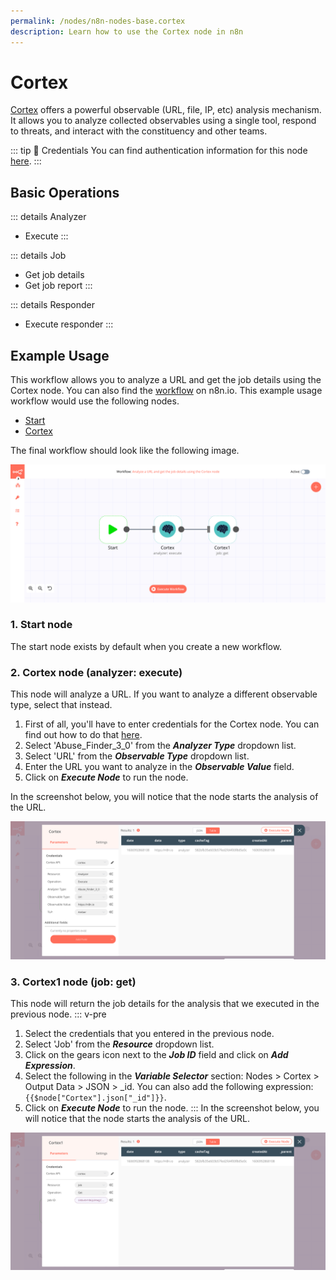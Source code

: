 ```yaml
---
permalink: /nodes/n8n-nodes-base.cortex
description: Learn how to use the Cortex node in n8n
---
```


# Cortex

[Cortex](https://github.com/TheHive-Project/CortexDocs) offers a powerful observable (URL, file, IP, etc) analysis mechanism. It allows you to analyze collected observables using a single tool, respond to threats, and interact with the constituency and other teams.

::: tip 🔑 Credentials
You can find authentication information for this node [here](../../../credentials/Cortex/README.md).
:::

## Basic Operations

::: details Analyzer
- Execute
:::

::: details Job
- Get job details
- Get job report
:::

::: details Responder
- Execute responder
:::

## Example Usage

This workflow allows you to analyze a URL and get the job details using the Cortex node. You can also find the [workflow]() on n8n.io. This example usage workflow would use the following nodes.
- [Start](../../core-nodes/Start/README.md)
- [Cortex]()

The final workflow should look like the following image.

![A workflow with the Cortex node](./workflow.png)

### 1. Start node

The start node exists by default when you create a new workflow.

### 2. Cortex node (analyzer: execute)

This node will analyze a URL. If you want to analyze a different observable type, select that instead.

1. First of all, you'll have to enter credentials for the Cortex node. You can find out how to do that [here](../../../credentials/Cortex/README.md).
2. Select 'Abuse_Finder_3_0' from the ***Analyzer Type*** dropdown list.
3. Select 'URL' from the ***Observable Type*** dropdown list.
4. Enter the URL you want to analyze in the ***Observable Value*** field.
5. Click on ***Execute Node*** to run the node.

In the screenshot below, you will notice that the node starts the analysis of the URL.

![Using the Cortex node to analyze a URL](./Cortex_node.png)

### 3. Cortex1 node (job: get)

This node will return the job details for the analysis that we executed in the previous node.
::: v-pre
1. Select the credentials that you entered in the previous node.
2. Select 'Job' from the ***Resource*** dropdown list.
3. Click on the gears icon next to the ***Job ID*** field and click on ***Add Expression***.
4. Select the following in the ***Variable Selector*** section: Nodes > Cortex > Output Data > JSON > _id. You can also add the following expression: `{{$node["Cortex"].json["_id"]}}`.
5. Click on ***Execute Node*** to run the node.
:::
In the screenshot below, you will notice that the node starts the analysis of the URL.

![Using the Cortex node to get job details](./Cortex1_node.png)

